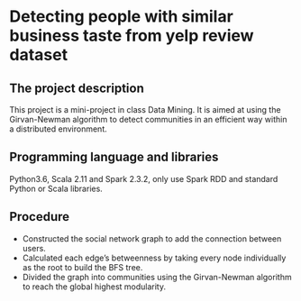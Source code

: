 # Detecting people with similar business taste from yelp review dataset  

## The project description
This project is a mini-project in class Data Mining. It is aimed at using the Girvan-Newman algorithm to detect communities in an efficient way within a distributed environment.

## Programming language and libraries
Python3.6, Scala 2.11 and Spark 2.3.2, only use Spark RDD and standard Python or Scala libraries.

## Procedure
- Constructed the social network graph to add the connection between users.
- Calculated each edge’s betweenness by taking every node individually as the root to build the BFS tree.
- Divided the graph into communities using the Girvan-Newman algorithm to reach the global highest modularity.
